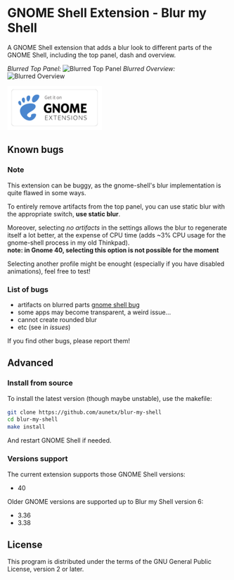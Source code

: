 # GNOME Shell Extension - Blur my Shell

A GNOME Shell extension that adds a blur look to different parts of the GNOME Shell, including the top panel, dash and overview.

*Blurred Top Panel:*
![Blurred Top Panel](https://user-images.githubusercontent.com/38633812/116588850-779beb80-a935-11eb-8f2f-81bcd46fe694.png)
*Blurred Overview:*
![Blurred Overview](https://user-images.githubusercontent.com/38633812/116588885-81bdea00-a935-11eb-9c80-c97716369b7c.png)

[<img src="https://github.com/aunetx/files_utils/raw/master/get_it_on_gnome_extensions.png" height="100">](https://extensions.gnome.org/extension/3193/blur-my-shell/)

## Known bugs

### Note

This extension can be buggy, as the gnome-shell's blur implementation is quite flawed in some ways.

To entirely remove artifacts from the top panel, you can use static blur with the appropriate switch, **use static blur**.

Moreover, selecting *no artifacts* in the settings allows the blur to regenerate itself a lot better, at the expense of CPU time (adds ~3% CPU usage for the gnome-shell process in my old Thinkpad).\
**note: in Gnome 40, selecting this option is not possible for the moment**

Selecting another profile might be enought (especially if you have disabled animations), feel free to test!

### List of bugs

- artifacts on blurred parts [gnome shell bug](https://gitlab.gnome.org/GNOME/gnome-shell/-/issues/2857)
- some apps may become transparent, a weird issue...
- cannot create rounded blur
- etc (see in *issues*)

If you find other bugs, please report them!

## Advanced

### Install from source

To install the latest version (though maybe unstable), use the makefile:

```sh
git clone https://github.com/aunetx/blur-my-shell
cd blur-my-shell
make install
```

And restart GNOME Shell if needed.

### Versions support

The current extension supports those GNOME Shell versions:

- 40

Older GNOME versions are supported up to Blur my Shell version 6:

- 3.36
- 3.38

## License

This program is distributed under the terms of the GNU General Public License, version 2 or later.
